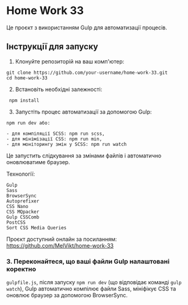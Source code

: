 # Home Work 33

Це проєкт з використанням Gulp для автоматизації процесів.

## Інструкції для запуску

1. Клонуйте репозиторій на ваш комп'ютер:
 ```
git clone https://github.com/your-username/home-work-33.git
cd home-work-33
```
2. Встановіть необхідні залежності:
 ```
  npm install
 ```
3. Запустіть процес автоматизації за допомогою Gulp:
 ```
npm run dev або: 

- для компіляції SCSS: npm run scss, 
- для мінімізації CSS: npm run min, 
- для моніторингу змін у SCSS: npm run watch
 ```
Це запустить слідкування за змінами файлів і автоматично оновлюватиме браузер.

Технології:

 ```Gulp
Gulp
Sass
BrowserSync
Autoprefixer
CSS Nano
CSS MQpacker
Gulp CSSComb
PostCSS
Sort CSS Media Queries
```

Проєкт доступний онлайн за посиланням: https://github.com/MelVikt/home-work-33

### 3. Переконайтеся, що ваші файли Gulp налаштовані коректно
`gulpfile.js`, після запуску `npm run dev` (що відповідає команді `gulp watch`), Gulp автоматично компілює файли Sass, мініфікує CSS та оновлює браузер за допомогою BrowserSync.
